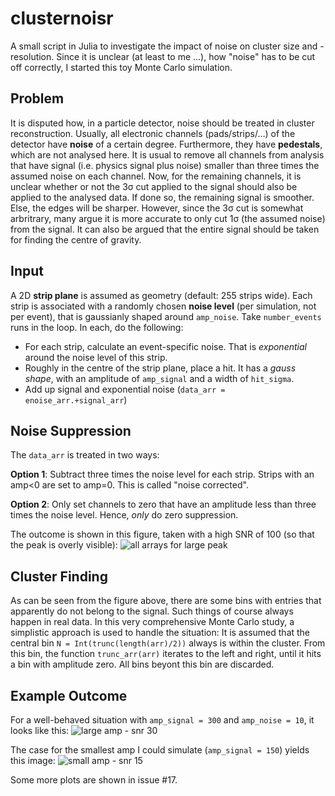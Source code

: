clusternoisr
============

A small script in Julia to investigate the impact of noise on cluster size and -resolution.
Since it is unclear (at least to me …), how "noise" has to be cut off correctly, I started this toy Monte Carlo simulation.


Problem
-------

It is disputed how, in a particle detector, noise should be treated in cluster reconstruction.
Usually, all electronic channels (pads/strips/…) of the detector have __noise__ of a certain degree. 
Furthermore, they have __pedestals__, which are not analysed here.
It is usual to remove all channels from analysis that have signal (i.e. physics signal plus noise) smaller than three times the assumed noise on each channel. 
Now, for the remaining channels, it is unclear whether or not the 3σ cut applied to the signal should also be applied to the analysed data. 
If done so, the remaining signal is smoother. 
Else, the edges will be sharper.
However, since the 3σ cut is somewhat arbritrary, many argue it is more accurate to only cut 1σ (the assumed noise) from the signal. 
It can also be argued that the entire signal should be taken for finding the centre of gravity.


Input
-----

A 2D __strip plane__ is assumed as geometry (default: 255 strips wide).
Each strip is associated with a randomly chosen __noise level__ (per simulation, not per event), that is gaussianly shaped around `amp_noise`.
Take `number_events` runs in the loop. 
In each, do the following:
 * For each strip, calculate an event-specific noise. That is *exponential* around the noise level of this strip. 
 * Roughly in the centre of the strip plane, place a hit. It has a *gauss shape*, with an amplitude of `amp_signal` and a width of `hit_sigma`.
 * Add up signal and exponential noise (`data_arr = enoise_arr.+signal_arr`)


Noise Suppression
-----------------

The `data_arr` is treated in two ways:

__Option 1__: Subtract three times the noise level for each strip. Strips with an amp<0 are set to amp=0. This is called "noise corrected".

__Option 2__: Only set channels to zero that have an amplitude less than three times the noise level. Hence, *only* do zero suppression. 

The outcome is shown in this figure, taken with a high SNR of 100 (so that the peak is overly visible):
![all arrays for large peak](https://user-images.githubusercontent.com/13000622/48423934-e2570d80-e761-11e8-95ed-b877430366f2.png)


Cluster Finding
---------------

As can be seen from the figure above, there are some bins with entries that apparently do not belong to the signal.
Such things of course always happen in real data.
In this very comprehensive Monte Carlo study, a simplistic approach is used to handle the situation:
It is assumed that the central bin `N = Int(trunc(length(arr)/2))` always is within the cluster.
From this bin, the function `trunc_arr(arr)` iterates to the left and right, until it hits a bin with amplitude zero. 
All bins beyont this bin are discarded.


Example Outcome
---------------

For a well-behaved situation with `amp_signal = 300` and `amp_noise = 10`, it looks like this:
![large amp - snr 30](https://user-images.githubusercontent.com/13000622/48422474-0402c580-e75f-11e8-8738-3a04c55b6b8d.png)

The case for the smallest amp I could simulate (`amp_signal = 150`) yields this image:
![small amp - snr 15](https://user-images.githubusercontent.com/13000622/48422905-dd915a00-e75f-11e8-9d16-8b36298fd535.png)

Some more plots are shown in issue #17.
